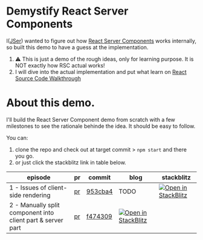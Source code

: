 # Demystify React Server Components

I([JSer](https://twitter.com/JSer_ZANP)) wanted to figure out how [React Server Components](https://nextjs.org/docs/advanced-features/react-18/server-components) works internally, so built this demo to have a guess at the implementation.

1.  ⚠️ This is just a demo of the rough ideas, only for learning purpose. It is NOT exactly how RSC actual works!
2.  I will dive into the actual implementation and put what learn on [React Source Code Walkthrough](https://jser.dev/series/react-source-code-walkthrough.html)

# About this demo.

I'll build the React Server Component demo from scratch with a few milestones to see the rationale behinde the idea. It should be easy to follow.

You can:

1. clone the repo and check out at target commit > `npm start` and there you go.
2. or just click the stackblitz link in table below.

| episode                                                     | pr                                                                         | commit                                                                                                                   | blog                                                                                                                                           | stackblitz                                                                                                                                     |
| ----------------------------------------------------------- | -------------------------------------------------------------------------- | ------------------------------------------------------------------------------------------------------------------------ | ---------------------------------------------------------------------------------------------------------------------------------------------- | ---------------------------------------------------------------------------------------------------------------------------------------------- |
| 1 - Issues of client-side rendering                         | [pr](https://github.com/JSerZANP/demystify-react-server-components/pull/1) | [953cba4](https://github.com/JSerZANP/demystify-react-server-components/commit/953cba437be1458ae8ec7b9665afadf2ac199510) | TODO                                                                                                                                           | [![Open in StackBlitz](https://developer.stackblitz.com/img/open_in_stackblitz.svg)](https://stackblitz.com/edit/github-ufmlch?file=README.md) |
| 2 - Manually split component into client part & server part | [pr](https://github.com/JSerZANP/demystify-react-server-components/pull/2) | [f474309](https://github.com/JSerZANP/demystify-react-server-components/commit/f474309a448c81f3eec122bda30d6e8795279f12) | [![Open in StackBlitz](https://developer.stackblitz.com/img/open_in_stackblitz.svg)](https://stackblitz.com/edit/github-7o28y4?file=README.md) |

